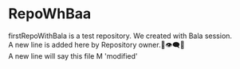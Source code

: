 # RepoWhBaa
firstRepoWithBala is a test repository. We created with Bala session.
<br/>
A new line is added here by Repository owner.🐘👁‍🗨🐰
<br/>
A new line will say this file M 'modified'
